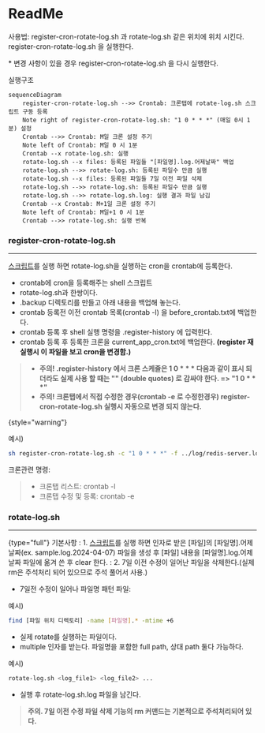 ReadMe
===

사용법:
<procedure>
<step> register-cron-rotate-log.sh 과 rotate-log.sh 같은 위치에 위치 시킨다.</step>
<step>register-cron-rotate-log.sh 을 실행한다.</step>
<p>* 변경 사항이 있을 경우 register-cron-rotate-log.sh 을 다시 실행한다.</p>
</procedure>

실행구조

```mermaid
sequenceDiagram
    register-cron-rotate-log.sh -->> Crontab: 크론탭에 rotate-log.sh 스크립트 구동 등록
    Note right of register-cron-rotate-log.sh: "1 0 * * *" (매일 0시 1분) 설정
    Crontab -->> Crontab: M일 크론 설정 주기
    Note left of Crontab: M일 0 시 1분
    Crontab --x rotate-log.sh: 실행
    rotate-log.sh --x files: 등록된 파일들 "[파일명].log.어제날짜" 백업
    rotate-log.sh -->> rotate-log.sh: 등록된 파일수 만큼 실행
    rotate-log.sh --x files: 등록된 파일들 7일 이전 파일 삭제
    rotate-log.sh -->> rotate-log.sh: 등록된 파일수 만큼 실행
    rotate-log.sh -->> rotate-log.sh.log: 실행 결과 파일 남김
    Crontab --x Crontab: M+1일 크론 설정 주기
    Note left of Crontab: M일+1 0 시 1분
    Crontab -->> rotate-log.sh: 실행 반복
```

### register-cron-rotate-log.sh

___
[스크립트](#register-cron-rotate-log.sh "쉘 스크립트")를 실행 하면 rotate-log.sh을 실행하는 cron을 crontab에 등록한다.

* crontab에 cron을 등록해주는 shell 스크립트
* rotate-log.sh과 한쌍이다.
* .backup 디렉토리를 만들고 아래 내용을 백업해 놓는다.
* crontab 등록전 이전 crontab 목록(crontab -l) 을 before_crontab.txt에 백업한다.
* crontab 등록 후 shell 실행 명령을 .register-history 에 입력한다.
* crontab 등록 후 등록한 크론을 current_app_cron.txt에 백업한다. **(register 재 실행시 이 파일을 보고 cron을 변경함.)**

> * <b>주의! .register-history 에서 크론 스케줄은 1 0 * * * 다음과 같이 표시 되더라도 실제 사용 할 때는 "" (double quotes) 로 감싸야 한다. => "1 0 * * *"</b>
> * <b>주의! 크론탭에서 직접 수정한 경우(crontab -e 로 수정한경우) register-cron-rotate-log.sh 실행시 자동으로 변경 되지 않는다.</b>
>
{style="warning"}

예시)

```Bash
sh register-cron-rotate-log.sh -c "1 0 * * *" -f ../log/redis-server.log ../log/redis-sentinel.log

```

크론관련 명령:
> * 크론탭 리스트: crontab -l
> * 크론탭 수정 및 등록: crontab -e

### rotate-log.sh

___

{type="full"}
기본사항
: 1. [스크립트](#rotate-log.sh "쉘 스크립트")를 실행 하면 인자로 받은 [파일]의 [파일명].어제날짜(ex. sample.log.2024-04-07) 파일을 생성 후
[파일] 내용을 [파일명].log.어제날짜 파일에 옮겨 쓴 후 clear 한다.
: 2. 7일 이전 수정이 일어난 파일을 삭제한다.(실제 rm은 주석처리 되어 있으므로 주석 풀어서 사용.)

* 7일전 수정이 일어나 파일명 패턴 파일:

예시)

```Bash
find [파일 위치 디렉토리] -name [파일명].* -mtime +6
```

* 실제 rotate를 실행하는 파일이다.
* multiple 인자를 받는다. 파일명을 포함한 full path, 상대 path 둘다 가능하다.

예시)

```Bash
rotate-log.sh <log_file1> <log_file2> ...
```

* 실행 후 rotate-log.sh.log 파일을 남긴다.

> <b>주의. 7일 이전 수정 파일 삭제 기능의 rm 커맨드는 기본적으로 주석처리되어 있다.</b>
